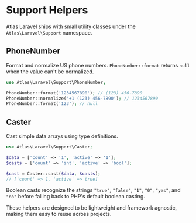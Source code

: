 # Support Helpers

Atlas Laravel ships with small utility classes under the `Atlas\Laravel\Support` namespace.

## PhoneNumber

Format and normalize US phone numbers. `PhoneNumber::format` returns `null` when the value can't be normalized.

```php
use Atlas\Laravel\Support\PhoneNumber;

PhoneNumber::format('1234567890'); // (123) 456-7890
PhoneNumber::normalize('+1 (123) 456-7890'); // 1234567890
PhoneNumber::format('123'); // null
```

## Caster

Cast simple data arrays using type definitions.

```php
use Atlas\Laravel\Support\Caster;

$data = ['count' => '1', 'active' => '1'];
$casts = ['count' => 'int', 'active' => 'bool'];

$cast = Caster::cast($data, $casts);
// ['count' => 1, 'active' => true]
```

Boolean casts recognize the strings `"true"`, `"false"`, `"1"`, `"0"`, `"yes"`, and `"no"` before falling back to PHP's default boolean casting.

These helpers are designed to be lightweight and framework agnostic, making them easy to reuse across projects.
